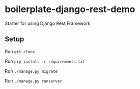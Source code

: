 # boilerplate-django-rest-demo
Starter for using Django Rest Framework

## Setup

Run `git clone`

Run `pip install -r requirements.txt`

Run `./manage.py migrate`

Run `./manage.py runserver`

